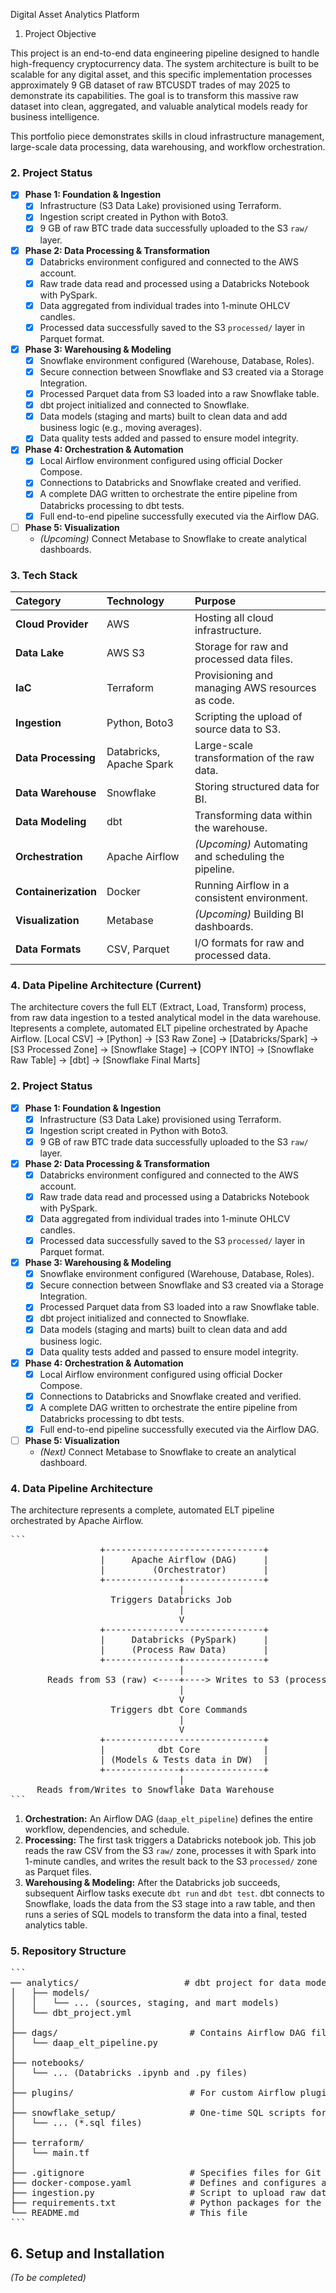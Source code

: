 Digital Asset Analytics Platform

1. Project Objective

This project is an end-to-end data engineering pipeline designed to handle high-frequency cryptocurrency data. The system architecture is built to be scalable for any digital asset, and this specific implementation processes approximately 9 GB dataset of raw BTCUSDT trades of may 2025 to demonstrate its capabilities. The goal is to transform this massive raw dataset into clean, aggregated, and valuable analytical models ready for business intelligence.

This portfolio piece demonstrates skills in cloud infrastructure management, large-scale data processing, data warehousing, and workflow orchestration.



### 2. Project Status

* [x] **Phase 1: Foundation & Ingestion**
    * [x] Infrastructure (S3 Data Lake) provisioned using Terraform.
    * [x] Ingestion script created in Python with Boto3.
    * [x] 9 GB of raw BTC trade data successfully uploaded to the S3 `raw/` layer.
* [x] **Phase 2: Data Processing & Transformation**
    * [x] Databricks environment configured and connected to the AWS account.
    * [x] Raw trade data read and processed using a Databricks Notebook with PySpark.
    * [x] Data aggregated from individual trades into 1-minute OHLCV candles.
    * [x] Processed data successfully saved to the S3 `processed/` layer in Parquet format.
* [x] **Phase 3: Warehousing & Modeling**
    * [x] Snowflake environment configured (Warehouse, Database, Roles).
    * [x] Secure connection between Snowflake and S3 created via a Storage Integration.
    * [x] Processed Parquet data from S3 loaded into a raw Snowflake table.
    * [x] dbt project initialized and connected to Snowflake.
    * [x] Data models (staging and marts) built to clean data and add business logic (e.g., moving averages).
    * [x] Data quality tests added and passed to ensure model integrity.
* [x] **Phase 4: Orchestration & Automation**
    * [x] Local Airflow environment configured using official Docker Compose.
    * [x] Connections to Databricks and Snowflake created and verified.
    * [x] A complete DAG written to orchestrate the entire pipeline from Databricks processing to dbt tests.
    * [x] Full end-to-end pipeline successfully executed via the Airflow DAG.
* [ ] **Phase 5: Visualization**
    * *(Upcoming)* Connect Metabase to Snowflake to create analytical dashboards.


### 3. Tech Stack
| Category          | Technology                 | Purpose                                           |
| :---------------- | :------------------------- | :------------------------------------------------ |
| **Cloud Provider**| AWS                        | Hosting all cloud infrastructure.                 |
| **Data Lake** | AWS S3                     | Storage for raw and processed data files.         |
| **IaC** | Terraform                  | Provisioning and managing AWS resources as code.  |
| **Ingestion** | Python, Boto3              | Scripting the upload of source data to S3.        |
| **Data Processing** | Databricks, Apache Spark   | Large-scale transformation of the raw data.       |
| **Data Warehouse**| Snowflake                  |  Storing structured data for BI.      |
| **Data Modeling** | dbt                        |  Transforming data within the warehouse.|
| **Orchestration** | Apache Airflow             | *(Upcoming)* Automating and scheduling the pipeline.|
| **Containerization**| Docker                     | Running Airflow in a consistent environment.      |
| **Visualization** | Metabase                   | *(Upcoming)* Building BI dashboards.              |
| **Data Formats** | CSV, Parquet               | I/O formats for raw and processed data.           |



### 4. Data Pipeline Architecture (Current)

The architecture covers the full ELT (Extract, Load, Transform) process, from raw data ingestion to a tested analytical model in the data warehouse.
Itepresents a complete, automated ELT pipeline orchestrated by Apache Airflow.
[Local CSV] -> [Python] -> [S3 Raw Zone] -> [Databricks/Spark] -> [S3 Processed Zone] -> [Snowflake Stage] -> [COPY INTO] -> [Snowflake Raw Table] -> [dbt] -> [Snowflake Final Marts]


### 2. Project Status

* [x] **Phase 1: Foundation & Ingestion**
    * [x] Infrastructure (S3 Data Lake) provisioned using Terraform.
    * [x] Ingestion script created in Python with Boto3.
    * [x] 9 GB of raw BTC trade data successfully uploaded to the S3 `raw/` layer.
* [x] **Phase 2: Data Processing & Transformation**
    * [x] Databricks environment configured and connected to the AWS account.
    * [x] Raw trade data read and processed using a Databricks Notebook with PySpark.
    * [x] Data aggregated from individual trades into 1-minute OHLCV candles.
    * [x] Processed data successfully saved to the S3 `processed/` layer in Parquet format.
* [x] **Phase 3: Warehousing & Modeling**
    * [x] Snowflake environment configured (Warehouse, Database, Roles).
    * [x] Secure connection between Snowflake and S3 created via a Storage Integration.
    * [x] Processed Parquet data from S3 loaded into a raw Snowflake table.
    * [x] dbt project initialized and connected to Snowflake.
    * [x] Data models (staging and marts) built to clean data and add business logic.
    * [x] Data quality tests added and passed to ensure model integrity.
* [x] **Phase 4: Orchestration & Automation**
    * [x] Local Airflow environment configured using official Docker Compose.
    * [x] Connections to Databricks and Snowflake created and verified.
    * [x] A complete DAG written to orchestrate the entire pipeline from Databricks processing to dbt tests.
    * [x] Full end-to-end pipeline successfully executed via the Airflow DAG.
* [ ] **Phase 5: Visualization**
    * *(Next)* Connect Metabase to Snowflake to create an analytical dashboard.

### 4. Data Pipeline Architecture

The architecture represents a complete, automated ELT pipeline orchestrated by Apache Airflow.

<pre>
```
                 +------------------------------+
                 |     Apache Airflow (DAG)     |
                 |         (Orchestrator)       |
                 +--------------+---------------+
                                |
                   Triggers Databricks Job
                                |
                                V
                 +------------------------------+
                 |     Databricks (PySpark)     |
                 |     (Process Raw Data)       |
                 +--------------+---------------+
                                |
       Reads from S3 (raw) <----+----> Writes to S3 (processed)
                                |
                                V
                   Triggers dbt Core Commands
                                |
                                V
                 +------------------------------+
                 |          dbt Core            |
                 | (Models & Tests data in DW)  |
                 +--------------+---------------+
                                |
     Reads from/Writes to Snowflake Data Warehouse
```
</pre>




1.  **Orchestration:** An Airflow DAG (`daap_elt_pipeline`) defines the entire workflow, dependencies, and schedule.
2.  **Processing:** The first task triggers a Databricks notebook job. This job reads the raw CSV from the S3 `raw/` zone, processes it with Spark into 1-minute candles, and writes the result back to the S3 `processed/` zone as Parquet files.
3.  **Warehousing & Modeling:** After the Databricks job succeeds, subsequent Airflow tasks execute `dbt run` and `dbt test`. dbt connects to Snowflake, loads the data from the S3 stage into a raw table, and then runs a series of SQL models to transform the data into a final, tested analytics table.

### 5. Repository Structure

<pre>
```
── analytics/                    # dbt project for data modeling and transformation
│   ├── models/
│   │   └── ... (sources, staging, and mart models)
│   └── dbt_project.yml
│
├── dags/                         # Contains Airflow DAG file
│   └── daap_elt_pipeline.py
│
├── notebooks/
│   └── ... (Databricks .ipynb and .py files)
│
├── plugins/                      # For custom Airflow plugins (if any)
│
├── snowflake_setup/              # One-time SQL scripts for Snowflake setup
│   └── ... (*.sql files)
│
├── terraform/
│   └── main.tf
│
├── .gitignore                    # Specifies files for Git to ignore (e.g., .env, logs/)
├── docker-compose.yaml           # Defines and configures all Airflow services
├── ingestion.py                  # Script to upload raw data to S3
├── requirements.txt              # Python packages for the Airflow environment
└── README.md                     # This file
```
</pre>




## 6. Setup and Installation

*(To be completed)*

